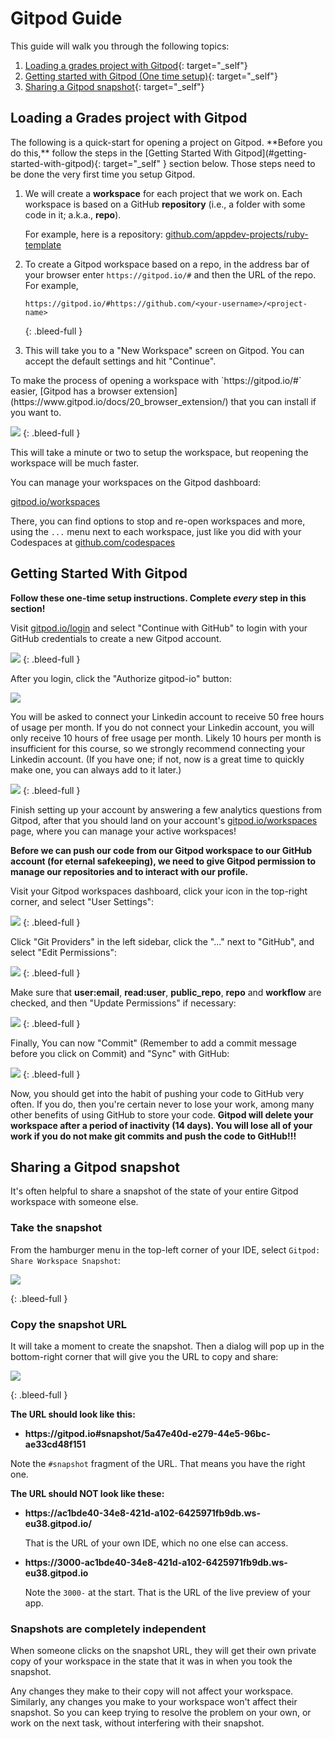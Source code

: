 # Gitpod Guide

This guide will walk you through the following topics: 
1. [Loading a grades project with Gitpod](#loading-a-grades-project-with-gitpod){: target="_self"}
1. [Getting started with Gitpod (One time setup)](#getting-started-with-gitpod){: target="_self"}
1. [Sharing a Gitpod snapshot](#sharing-a-gitpod-snapshot){: target="_self"}

## Loading a Grades project with Gitpod

<div class="bg-blue-100 py-1 px-5">
The following is a quick-start for opening a project on Gitpod. **Before you do this,** follow the steps in the [Getting Started With Gitpod](#getting-started-with-gitpod){: target="_self" } section below. Those steps need to be done the very first time you setup Gitpod.
</div>

1. We will create a **workspace** for each project that we work on. Each workspace is based on a GitHub **repository** (i.e., a folder with some code in it; a.k.a., **repo**).

    For example, here is a repository: [github.com/appdev-projects/ruby-template](https://github.com/appdev-projects/ruby-template)

1. To create a Gitpod workspace based on a repo, in the address bar of your browser enter `https://gitpod.io/#` and then the URL of the repo. For example,

    ```
    https://gitpod.io/#https://github.com/<your-username>/<project-name>
    ```
    {: .bleed-full }

1. This will take you to a "New Workspace" screen on Gitpod. You can accept the default settings and hit "Continue". 

<aside markdown="1">
To make the process of opening a workspace with `https://gitpod.io/#` easier, [Gitpod has a browser extension](https://www.gitpod.io/docs/20_browser_extension/) that you can install if you want to.
</aside>

<!-- ![](/assets/launch-gitpod.png) -->
![](/assets/launch-gitpod.png)
{: .bleed-full }

This will take a minute or two to setup the workspace, but reopening the workspace will be much faster.

<div class="bg-blue-100 py-1 px-5">

You can manage your workspaces on the Gitpod dashboard: 

[gitpod.io/workspaces](https://gitpod.io/workspaces)

There, you can find options to stop and re-open workspaces and more, using the `...` menu next to each workspace, just like you did with your Codespaces at [github.com/codespaces](https://github.com/codespaces)
</div>

## Getting Started With Gitpod

**Follow these one-time setup instructions. Complete _every_ step in this section!**

Visit [gitpod.io/login](https://gitpod.io/login) and select "Continue with GitHub" to login with your GitHub credentials to create a new Gitpod account.

![](/assets/gitpod-first-login.png)
{: .bleed-full }

After you login, click the "Authorize gitpod-io" button:

![](/assets/gitpod-first-login-authorize.png)

You will be asked to connect your Linkedin account to receive 50 free hours of usage per month. If you do not connect your Linkedin account, you will only receive 10 hours of free usage per month. Likely 10 hours per month is insufficient for this course, so we strongly recommend connecting your Linkedin account. (If you have one; if not, now is a great time to quickly make one, you can always add to it later.)

![](/assets/gitpod-first-login-linkedin.png)
{: .bleed-full }

Finish setting up your account by answering a few analytics questions from Gitpod, after that you should land on your account's [gitpod.io/workspaces](https://gitpod.io/workspaces) page, where you can manage your active workspaces!

**Before we can push our code from our Gitpod workspace to our GitHub account (for eternal safekeeping), we need to give Gitpod permission to manage our repositories and to interact with our profile.**

Visit your Gitpod workspaces dashboard, click your icon in the top-right corner, and select "User Settings":

![](/assets/user-setting.png)
{: .bleed-full }

Click "Git Providers" in the left sidebar, click the "..." next to "GitHub",  and select "Edit Permissions":

![](/assets/git-providers.png)
{: .bleed-full }

Make sure that **user:email**, **read:user**, **public_repo**, **repo** and **workflow** are checked, and then "Update Permissions" if necessary:

![](/assets/edit-permissions.png)
{: .bleed-full }

Finally, You can now "Commit" (Remember to add a commit message before you click on Commit) and "Sync" with GitHub:

![](/assets/git-commit.png)
{: .bleed-full }
		
Now, you should get into the habit of pushing your code to GitHub very often. If you do, then you're certain never to lose your work, among many other benefits of using GitHub to store your code. **Gitpod will delete your workspace after a period of inactivity (14 days). You will lose all of your work if you do not make git commits and push the code to GitHub!!!**

## Sharing a Gitpod snapshot

It's often helpful to share a snapshot of the state of your entire Gitpod workspace with someone else.

### Take the snapshot

From the hamburger menu in the top-left corner of your IDE, select `Gitpod: Share Workspace Snapshot`:

<!-- ![](/assets/gitpod-snapshot-file-menu.png) -->
![](/assets/gitpod-snapshot-file-menu.png)

{: .bleed-full }

### Copy the snapshot URL

It will take a moment to create the snapshot. Then a dialog will pop up in the bottom-right corner that will give you the URL to copy and share:

<!-- ![](/assets/gitpod-snapshot-copy-url.png) -->
![](/assets/gitpod-snapshot-copy-url.png)

{: .bleed-full }

**The URL should look like this:**

  - **https\://gitpod.io#snapshot/5a47e40d-e279-44e5-96bc-ae33cd48f151**

Note the `#snapshot` fragment of the URL. That means you have the right one.

**The URL should NOT look like these:**

  - **https\://ac1bde40-34e8-421d-a102-6425971fb9db.ws-eu38.gitpod.io/**

    That is the URL of your own IDE, which no one else can access.

  - **https\://3000-ac1bde40-34e8-421d-a102-6425971fb9db.ws-eu38.gitpod.io**

    Note the `3000-` at the start. That is the URL of the live preview of your app.

### Snapshots are completely independent

When someone clicks on the snapshot URL, they will get their own private copy of your workspace in the state that it was in when you took the snapshot.

Any changes they make to their copy will not affect your workspace. Similarly, any changes you make to your workspace won't affect their snapshot. So you can keep trying to resolve the problem on your own, or work on the next task, without interfering with their snapshot.
